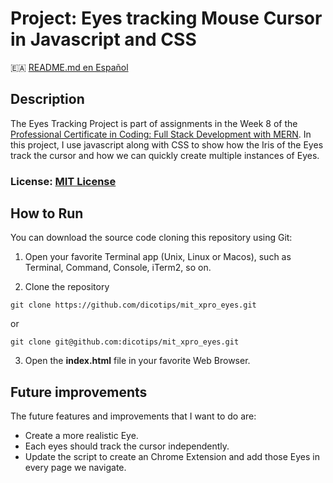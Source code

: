 # Project: Eyes tracking Mouse Cursor in Javascript and CSS

:ceuta_melilla: [README.md en Español](README-ES.md)
## Description

The Eyes Tracking Project is part of assignments in the Week 8 of the [Professional Certificate in Coding: Full Stack Development with MERN](https://xpro.mit.edu/programs/program-v1:xPRO+PCCx+R1/). In this project, I use javascript along with CSS to show how the Iris of the Eyes track the cursor and how we can quickly create multiple instances of Eyes.

### License: [MIT License](https://opensource.org/licenses/MIT)
## How to Run

You can download the source code cloning this repository using Git:

1. Open your favorite Terminal app (Unix, Linux or Macos), such as Terminal, Command, Console, iTerm2, so on.

2. Clone the repository
```
git clone https://github.com/dicotips/mit_xpro_eyes.git
```

or

```
git clone git@github.com:dicotips/mit_xpro_eyes.git
```

3. Open the **index.html** file in your favorite Web Browser.

## Future improvements

The future features and improvements that I want to do are:
* Create a more realistic Eye.
* Each eyes should track the cursor independently.
* Update the script to create an Chrome Extension and add those Eyes in every page we navigate.